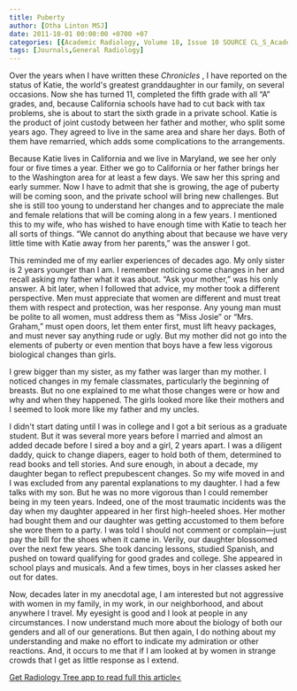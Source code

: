 ```yaml
---
title: Puberty
author: [Otha Linton MSJ]
date: 2011-10-01 00:00:00 +0700 +07
categories: [{Academic Radiology, Volume 18, Issue 10 SOURCE CL_S_AcademicRadiologyVolume18Issue10 1}]
tags: [Journals,General Radiology]
---
```

Over the years when I have written these _Chronicles_ , I have reported on the status of Katie, the world's greatest granddaughter in our family, on several occasions. Now she has turned 11, completed the fifth grade with all “A” grades, and, because California schools have had to cut back with tax problems, she is about to start the sixth grade in a private school. Katie is the product of joint custody between her father and mother, who split some years ago. They agreed to live in the same area and share her days. Both of them have remarried, which adds some complications to the arrangements.

Because Katie lives in California and we live in Maryland, we see her only four or five times a year. Either we go to California or her father brings her to the Washington area for at least a few days. We saw her this spring and early summer. Now I have to admit that she is growing, the age of puberty will be coming soon, and the private school will bring new challenges. But she is still too young to understand her changes and to appreciate the male and female relations that will be coming along in a few years. I mentioned this to my wife, who has wished to have enough time with Katie to teach her all sorts of things. “We cannot do anything about that because we have very little time with Katie away from her parents,” was the answer I got.

This reminded me of my earlier experiences of decades ago. My only sister is 2 years younger than I am. I remember noticing some changes in her and recall asking my father what it was about. “Ask your mother,” was his only answer. A bit later, when I followed that advice, my mother took a different perspective. Men must appreciate that women are different and must treat them with respect and protection, was her response. Any young man must be polite to all women, must address them as “Miss Josie” or “Mrs. Graham,” must open doors, let them enter first, must lift heavy packages, and must never say anything rude or ugly. But my mother did not go into the elements of puberty or even mention that boys have a few less vigorous biological changes than girls.

I grew bigger than my sister, as my father was larger than my mother. I noticed changes in my female classmates, particularly the beginning of breasts. But no one explained to me what those changes were or how and why and when they happened. The girls looked more like their mothers and I seemed to look more like my father and my uncles.

I didn't start dating until I was in college and I got a bit serious as a graduate student. But it was several more years before I married and almost an added decade before I sired a boy and a girl, 2 years apart. I was a diligent daddy, quick to change diapers, eager to hold both of them, determined to read books and tell stories. And sure enough, in about a decade, my daughter began to reflect prepubescent changes. So my wife moved in and I was excluded from any parental explanations to my daughter. I had a few talks with my son. But he was no more vigorous than I could remember being in my teen years. Indeed, one of the most traumatic incidents was the day when my daughter appeared in her first high-heeled shoes. Her mother had bought them and our daughter was getting accustomed to them before she wore them to a party. I was told I should not comment or complain—just pay the bill for the shoes when it came in. Verily, our daughter blossomed over the next few years. She took dancing lessons, studied Spanish, and pushed on toward qualifying for good grades and college. She appeared in school plays and musicals. And a few times, boys in her classes asked her out for dates.

Now, decades later in my anecdotal age, I am interested but not aggressive with women in my family, in my work, in our neighborhood, and about anywhere I travel. My eyesight is good and I look at people in any circumstances. I now understand much more about the biology of both our genders and all of our generations. But then again, I do nothing about my understanding and make no effort to indicate my admiration or other reactions. And, it occurs to me that if I am looked at by women in strange crowds that I get as little response as I extend.

[Get Radiology Tree app to read full this article<](https://clinicalpub.com/app)